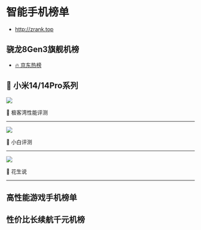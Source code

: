 # 智能手机榜单 
- <http://zrank.top>

## 骁龙8Gen3旗舰机榜
- [🔥 京东热榜](https://jingfen.jd.com/item?_blank&u_act_p=union-activity&union_page_id=261786&utm_campaign=t_1001147581)

## 🌟 小米14/14Pro系列

[![](https://i0.hdslb.com/bfs/archive/2d87d01dd71b375c4cb07da3e1426a992095c54a.jpg@672w_378h_1c_!web-search-common-cover.avif)](https://www.bilibili.com/video/BV1me411R7Ha/?spm_id_from=333.337.search-card.all.click)

🔼 极客湾性能评测

---

[![](https://i1.hdslb.com/bfs/archive/7128b11926e000e11f86600da720f726ccaf7131.jpg@672w_378h_1c_!web-search-common-cover.avif)](https://www.bilibili.com/video/BV1nu4y1Y7XZ/)

🔼 小白评测

 ---

   [![](https://i2.hdslb.com/bfs/archive/61ebab63b9049d1c7f30f85ab2045741da16f389.jpg@672w_378h_1c_!web-search-common-cover)](https://www.bilibili.com/video/BV1ka4y1S7EC)

🔼 花生说

 ---

## 高性能游戏手机榜单

## 性价比长续航千元机榜
